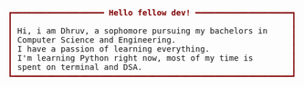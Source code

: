 <pre style="font-family:'Space Mono','DejaVu Sans Mono',consolas,'Courier New',monospace"><span style="color: #800000; text-decoration-color: #800000">┏━━━━━━━━━━━━━━━━━━━ </span><span style="color: #800000; text-decoration-color: #800000; font-weight: bold">Hello fellow dev!</span><span style="color: #800000; text-decoration-color: #800000"> ━━━━━━━━━━━━━━━━━━━━┓</span> <a href="https://www.github.com/ogdhruv">Dhruv</a>                                        
<span style="color: #800000; text-decoration-color: #800000">┃</span>                                                          <span style="color: #800000; text-decoration-color: #800000">┃</span> <span style="color: #008080; text-decoration-color: #008080">┣━━ </span>Learning python                          
<span style="color: #800000; text-decoration-color: #800000">┃</span> Hi, i am Dhruv, a sophomore pursuing my bachelors in     <span style="color: #800000; text-decoration-color: #800000">┃</span> <span style="color: #008080; text-decoration-color: #008080">┃   </span><span style="color: #af00ff; text-decoration-color: #af00ff">┣━━ </span>Right on the #100DayofWeb            
<span style="color: #800000; text-decoration-color: #800000">┃</span> Computer Science and Engineering.                        <span style="color: #800000; text-decoration-color: #800000">┃</span> <span style="color: #008080; text-decoration-color: #008080">┃   </span><span style="color: #af00ff; text-decoration-color: #af00ff">┗━━ </span>On the road to Django web development
<span style="color: #800000; text-decoration-color: #800000">┃</span> I have a passion of learning everything.                 <span style="color: #800000; text-decoration-color: #800000">┃</span> <span style="color: #008080; text-decoration-color: #008080">┗━━ </span>My projects                              
<span style="color: #800000; text-decoration-color: #800000">┃</span> I&#x27;m learning Python right now, most of my time is        <span style="color: #800000; text-decoration-color: #800000">┃</span> <span style="color: #008080; text-decoration-color: #008080">    </span><span style="color: #008000; text-decoration-color: #008000">┗━━ </span>will add soon                        
<span style="color: #800000; text-decoration-color: #800000">┃</span> spent on terminal and DSA.                               <span style="color: #800000; text-decoration-color: #800000">┃</span>                                              
<span style="color: #800000; text-decoration-color: #800000">┗━━━━━━━━━━━━━━━━━━━━━━━━━━━━━━━━━━━━━━━━━━━━━━━━━━━━━━━━━━┛</span>                                              
</pre>
